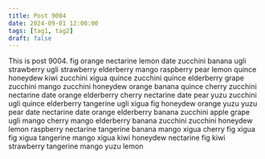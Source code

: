 ```yaml
---
title: Post 9004
date: 2024-09-01 12:00:00
tags: [tag1, tag2]
draft: false
---
```

This is post 9004.
fig
orange
nectarine
lemon
date
zucchini
banana
ugli
strawberry
ugli
strawberry
elderberry
mango
raspberry
pear
lemon
quince
honeydew
kiwi
zucchini
xigua
quince
zucchini
quince
elderberry
grape
zucchini
mango
zucchini
honeydew
orange
banana
quince
cherry
zucchini
nectarine
date
orange
elderberry
cherry
nectarine
date
pear
yuzu
zucchini
ugli
quince
elderberry
tangerine
ugli
xigua
fig
honeydew
orange
yuzu
yuzu
pear
date
nectarine
date
orange
elderberry
banana
zucchini
apple
grape
ugli
mango
cherry
mango
elderberry
banana
zucchini
zucchini
honeydew
lemon
raspberry
nectarine
tangerine
banana
mango
xigua
cherry
fig
xigua
fig
xigua
tangerine
mango
xigua
kiwi
honeydew
nectarine
fig
kiwi
strawberry
tangerine
mango
yuzu
lemon

